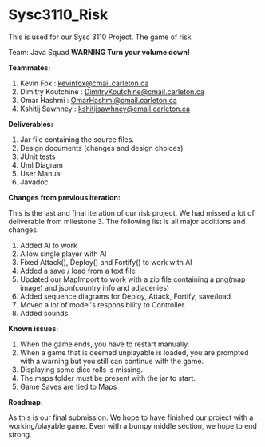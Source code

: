 # Sysc3110_Risk
This is used for our Sysc 3110 Project. The game of risk

Team: Java Squad
__WARNING Turn your volume down!__

__Teammates:__
1. Kevin Fox : kevinfox@cmail.carleton.ca
2. Dimitry Koutchine : DimitryKoutchine@cmail.carleton.ca
3. Omar Hashmi : OmarHashmi@cmail.carleton.ca
4. Kshitij Sawhney : kshitijsawhney@cmail.carleton.ca

__Deliverables:__
1. Jar file containing the source files.
2. Design documents (changes and design choices)
3. JUnit tests
4. Uml Diagram 
5. User Manual
6. Javadoc 

__Changes from previous iteration:__

This is the last and final iteration of our risk project. We had missed a lot of deliverable from milestone 3. 
The following list is all major additions and changes.
1. Added AI to work
2. Allow single player with AI
3. Fixed Attack(), Deploy() and Fortify() to work with AI
4. Added a save / load from a text file
5. Updated our MapImport to work with a zip file containing a png(map image) and json(country info and adjacenies)
6. Added sequence diagrams for Deploy, Attack, Fortify, save/load
7. Moved a lot of model's responsibility to Controller.
8. Added sounds.

__Known issues:__

1. When the game ends, you have to restart manually. 
2. When a game that is deemed unplayable is loaded, you are prompted with a warning but you still can continue with the game.
3. Displaying some dice rolls is missing.
4. The maps folder must be present with the jar to start.
5. Game Saves are tied to Maps 

__Roadmap:__

As this is our final submission. We hope to have finished our project with a working/playable game. Even with a bumpy middle section, we hope to end strong.


